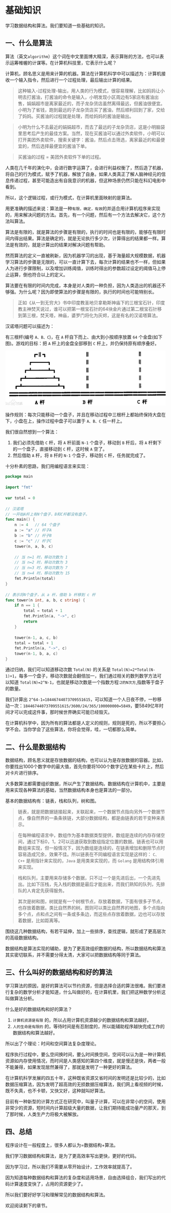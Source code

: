 # 基础知识

学习数据结构和算法。我们要知道一些基础的知识。

## 一、什么是算法

算法（英文`algorithm`）这个词在中文里面博大精深，表示算账的方法，也可以表示运筹帷幄的计谋等。在计算机科技里，它表示什么呢？

计算机，顾名思义是用来计算的机器。算法在计算机科学中可以描述为：计算机接收一个输入指令，然后进行一个过程处理，最后输出计算的结果。

>这种输入-过程处理-输出，用人类的行为模式，很容易理解，比如妈妈让小明去打酱油，打酱油的命令是输入，小明发现小区周边有5家店有酱油出售，娟娟超市是离家最近的，而子龙杂货店虽然离得最远，但酱油很便宜。小明为了省钱，跑到最远的子龙杂货店买了酱油，然后顺利回到了家，交给了妈妈。买酱油的过程就是处理，而给妈妈的酱油是输出。

>小明为什么不去最近的娟娟超市，而去了最远的子龙杂货店，这是小明脑袋里思考后产生的最佳方案。当然，现在买酱油可以通过外卖软件，小明可以打开美团外卖软件，搜索关键字：酱油，然后点击筛选，离家最近的和最便宜的，然后选择最便宜的酱油下单。

>买酱油的过程 = 美团外卖软件下单的过程。

人类在几千年的演化中，会进行数字运算了，会进行利益权衡了，然后造了机器，将自己的行为模式，赋予了机器，解放了自身。如果人类真正了解人脑神经元的信息传递过程，甚至可能造出有自我意识的机器，但这种场景仍然只能在科幻电影中看到。

所以，这个逻辑过程，或行为模式，在计算机里面映射的是算法。

用更准确的描述来说：算法是一种`有限，确定，有效`的并适合用计算机程序来实现的，用来解决问题的方法。首先，有一个问题，然后有一个方法去解决它，这个方法叫算法。

算法是有限的，就是算法的步骤是有限的，执行的时间也是有限的，能够在有限时间内得出结果。算法是确定的，就是无论执行多少次，计算得出的结果都一样。算法是有效的，就是计算出的结果对解决问题有帮助。

然而算法的定义一直被刷新，因为机器学习的出现，基于海量超大规模数据，机器学习算法的步骤是无限的，可以一直计算下去，每次计算的结果也不一样，但如果人为进行步骤限制，以及增加训练阈值，训练时得出的参数超过设定的阈值马上停止运算，倒也符合以上的定义。

算法要在有限的时间内完成，本身是对人类的一种负担，因为人类造出的机器还不够强。为什么呢？因为即使算法的步骤是有限的，执行的时间也可能特别长。

>正如《从一到无穷大》书中印度教圣地贝拿勒斯神庙下的三根宝石针，印度教主神焚天说过，谁可以把第一根宝石针的64块金片通过第二根宝石针移到第三根，焚天塔，神庙，婆罗门将化为灰烬，这是有名的汉诺塔算法。

汉诺塔问题可以描述为：

有三根杆(编号 `A、B、C`)，在 `A` 杆自下而上、由大到小按顺序放置 `64` 个金盘(如下图)。游戏的目标：把 `A` 杆上的金盘全部移到 `C` 杆上，并仍保持原有顺序叠好。

![](../picture/hannuo.png)

操作规则：每次只能移动一个盘子，并且在移动过程中三根杆上都始终保持大盘在下，小盘在上，操作过程中盘子可以置于 `A、B、C` 任一杆上。

我们很自然想到一个算法：

1. 我们必须先借助 `C` 杆，将 `A` 杆前面 `N-1` 个盘子，移动到 `B` 杆后，将 `A` 杆剩下的一个盘子，直接移动到 `C` 杆，这时候 `A` 空了。
2. 然后借助 `A` 杆，将 `B` 杆的 `N-1` 个盘子，移动到 `C` 杆，任务就完成了。

十分朴素的思路，我们用编程语言来实现：

```go
package main

import "fmt"

var total = 0

// 汉诺塔
// 一开始A杆上有N个盘子，B和C杆都没有盘子。
func main() {
	n := 4   // 64 个盘子
	a := "a" // 杆子A
	b := "b" // 杆子B
	c := "c" // 杆子C
	tower(n, a, b, c)

	// 当 n=1 时，移动次数为 1
	// 当 n=2 时，移动次数为 3
	// 当 n=3 时，移动次数为 7
	// 当 n=4 时，移动次数为 15
	fmt.Println(total)
}

// 表示将N个盘子，从 a 杆，借助 b 杆移到 c 杆
func tower(n int, a, b, c string) {
	if n == 1 {
		total = total + 1
		fmt.Println(a, "->", c)
		return
	}

	tower(n-1, a, c, b)
	total = total + 1
	fmt.Println(a, "->", c)
	tower(n-1, b, a, c)
}

```

通过归纳，我们可以知道移动次数 `Total(N)` 的关系是 `Total(N)=2*Total(N-1)+1`，每多一个盘子，移动次数就会翻倍加一，我们通过相关的数列数学方法可以知道 `Total(N)=2^N-1`，也就是移动次数是一个指数方程:`2的N次方`,指数等于盘子的数量。

我们计算出 `2^64-1=18446744073709551615`，可以知道一个人日夜不停，一秒移动一次：`18446744073709551615/3600/24/365/100000000=5849`，要5849亿年时间才可以完成这件事，那时候世界确实可能已经毁灭。

在计算机科学中，因为所有的算法都是人定义的规则，规则是死的，所以不要担心学不会。当你学会了这些算法，你将会觉得，哇，一切都那么简单。

## 二、什么是数据结构

数据结构，顾名思义就是存放数据的结构，也可以认为是存放数据的容器。比如，你要找出1000个数字中的最大值，首先你要将1000个数字记在某些卡片上，然后对卡片进行排序。

大多数算法都需要组织数据，所以产生了数据结构。数据结构在计算机中，主要是用来实现各种算法的基础，当然数据结构本身也是算法的一部分。

基本的数据结构有：链表，栈和队列，树和图。

>链表，就是把数据链接起来，关联起来，一个数据节点指向另外一个数据节点，像自然界的一条条铁链，大部分数据结构，都是由链表的若干变种来表示。

>在每种编程语言中，数组作为基本数据类型提供，数组是连续的内存存储空间，通过下标0，1，2可以迅速获取到数组指定位置的数据。链表也可以用数组来实现，但一般情况下，因为数组是连续的，在链表增加和删除节点时容易造成冗余，效果不佳。所以链表在不同编程语言实现是这样的： `C、C++` 是用指针来实现的，`Java` 是用类来实现的，而 `Golang` 是用结构体引用来实现。

>栈和队列，主要用来存储多个数据，只不过一个是先进后出，一个先进先出。比如下压栈，先入栈的数据是最后才能出来，而我们熟知的队列，先排队的人肯定先获得服务。

>其次是树和图，树就是有一个树根节点，存放着数据，下面有很多子节点，也存放着数据，类比自然界的树。图则可以类比自然界的地图，多个点指向多个点，点和点之间有一条或多条边，而这些点存放着数据，边也可以存放着数据，比如距离等。

围绕这几种数据结构，有若干延伸，加上一些排序，查找逻辑，就形成了更高层次的高级数据结构。

数据结构是算法实现的辅助，是为了更高效组织数据的结构，所以数据结构和算法其实密切联系，并不需要分得太清，大家可以把数据结构等同于算法。

## 三、什么叫好的数据结构和好的算法

学习算法的原因，是好的算法可以节约资源，但是选择合适的算法很难。我们要进行复杂的数学分析才能知道，什么叫做好的，在计算机里，我们把这种数学分析这叫做算法分析。

什么是好的数据结构和好的算法？

1. `计算机资源是有限` 的，所以占用计算机资源越少的数据结构和算法越好。
2. `人的生命是有限的` 的，等待时间是有忍耐度的，所以能辅助程序越快完成工作的数据结构和算法越好。

所以出了个理论：时间和空间算法复杂度理论。

程序执行过程中，要么空间换时间，要么时间换空间，空间可以认为是一种计算机资源如内存使用情况，而时间是人类感知的第四个维度，就是慢还是快，两者一般不能兼得，如果发现居然兼得了，那就是发明了一种更好的算法。

在计算机科学发展的四五十年，这种既省资源又省时间的发明还是比较少的，比如数据压缩算法，因为发明了超高效的无损数据压缩算法，我们网上看视频的时候，既不失真，也不卡顿，又快又好，这种就叫好算法。

目前有一种新型的计算方式正在研究中，叫量子计算，可以在非常小的空间，使用非常少的资源，短时间内计算超级大量的数据，让我们期待能成功量产的那天，到了那时候，人类生产力将极大被解放。

## 四、总结

程序设计在一般程度上，很多人都认为=数据结构+算法。

我们学习数据结构和算法，是为了更高效率写出更快，更好的代码。

因为学习过，所以我们不需要从零开始设计，工作效率就提高了。

因为知道每种数据结构和算法的复杂度和适用场景，自由选择组合，我们写出的代码计算速度变快了，占用的资源更少了。

所以我们要好好学习和理解常见的数据结构和算法。

欢迎阅读剩下的章节。

